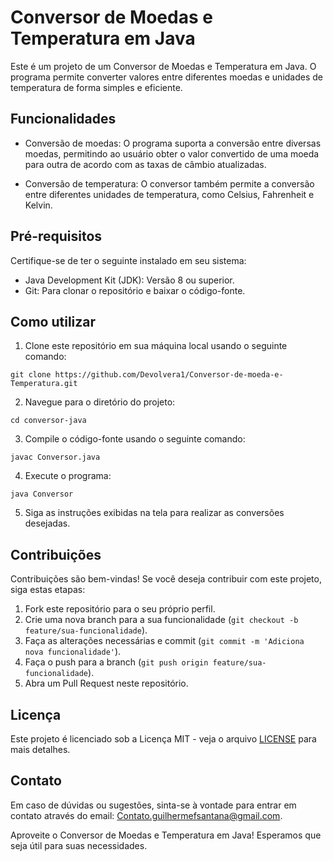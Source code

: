 # Conversor de Moedas e Temperatura em Java

Este é um projeto de um Conversor de Moedas e Temperatura em Java. O programa permite converter valores entre diferentes moedas e unidades de temperatura de forma simples e eficiente.

## Funcionalidades

- Conversão de moedas: O programa suporta a conversão entre diversas moedas, permitindo ao usuário obter o valor convertido de uma moeda para outra de acordo com as taxas de câmbio atualizadas.

- Conversão de temperatura: O conversor também permite a conversão entre diferentes unidades de temperatura, como Celsius, Fahrenheit e Kelvin.

## Pré-requisitos

Certifique-se de ter o seguinte instalado em seu sistema:

- Java Development Kit (JDK): Versão 8 ou superior.
- Git: Para clonar o repositório e baixar o código-fonte.

## Como utilizar

1. Clone este repositório em sua máquina local usando o seguinte comando:

```
git clone https://github.com/Devolvera1/Conversor-de-moeda-e-Temperatura.git
```

2. Navegue para o diretório do projeto:

```
cd conversor-java
```

3. Compile o código-fonte usando o seguinte comando:

```
javac Conversor.java
```

4. Execute o programa:

```
java Conversor
```

5. Siga as instruções exibidas na tela para realizar as conversões desejadas.

## Contribuições

Contribuições são bem-vindas! Se você deseja contribuir com este projeto, siga estas etapas:

1. Fork este repositório para o seu próprio perfil.
2. Crie uma nova branch para a sua funcionalidade (`git checkout -b feature/sua-funcionalidade`).
3. Faça as alterações necessárias e commit (`git commit -m 'Adiciona nova funcionalidade'`).
4. Faça o push para a branch (`git push origin feature/sua-funcionalidade`).
5. Abra um Pull Request neste repositório.

## Licença

Este projeto é licenciado sob a Licença MIT - veja o arquivo [LICENSE](LICENSE) para mais detalhes.

## Contato

Em caso de dúvidas ou sugestões, sinta-se à vontade para entrar em contato através do email: Contato.guilhermefsantana@gmail.com.

Aproveite o Conversor de Moedas e Temperatura em Java! Esperamos que seja útil para suas necessidades.

